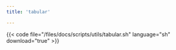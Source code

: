 ```yaml
---
title: 'tabular'

---
```


{{< code file="/files/docs/scripts/utils/tabular.sh" language="sh" download="true" >}}
